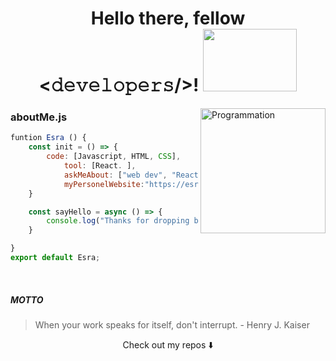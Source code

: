 # <center> Hello there, fellow <𝚍𝚎𝚟𝚎𝚕𝚘𝚙𝚎𝚛𝚜/>! <img src="https://media3.giphy.com/media/4HkftPQvWLeiJLgBLD/giphy.gif?cid=ecf05e47pe4igcruq37fyglz08kb40pqeedtor8unxjo35dt&rid=giphy.gif&ct=s" width="150" height="100" /> </center>

<img align="right" src="https://media4.giphy.com/media/4XXo8A7CIW1lZGgdhm/giphy.gif?cid=ecf05e47gdxfn1qs6yd151n68a7qb4hl2vnmr2eqj5imzjwl&rid=giphy.gif&ct=s" alt="Programmation" width="200" />
    


### aboutMe.js
```javascript
funtion Esra () {
	const init = () => {
		code: [Javascript, HTML, CSS],
    		tool: [React. ],
    		askMeAbout: ["web dev", "Reactjs",  and more! I'm open to learning"],
    		myPersonelWebsite:"https://esracebii.com"	
	}

	const sayHello = async () => {
		console.log("Thanks for dropping by, hope you find some of my work interesting.")
	}	

}
export default Esra;

```
<br />


##### MOTTO

> When your work speaks for itself, don't interrupt. - Henry J. Kaiser

<p align="center">
Check out my repos ⬇️  
</p>

